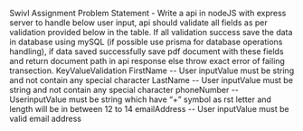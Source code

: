 Swivl Assignment
Problem Statement -
Write a api in nodeJS with express server to handle below user
input, api should validate all fields as per validation provided below
in the table. If all validation success save the data in database
using mySQL (if possible use prisma for database operations
handling), if data saved successfully save pdf document with these
fields and return document path in api response else throw exact
error of failing transection.
KeyValueValidation
FirstName -- User inputValue must be string and not
contain any special character
LastName -- User inputValue must be string and not
contain any special character
phoneNumber -- UserinputValue must be string which
have “+” symbol as rst letter
and length will be in between
12 to 14
emailAddress -- User inputValue must be valid email
address
